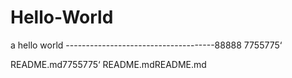# Hello-World
a hello world
-------------------------------------88888
7755775‘

README.md7755775‘
README.mdREADME.md
